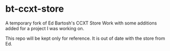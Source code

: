 # bt-ccxt-store
A temporary fork of Ed Bartosh's CCXT Store Work with some additions added
for a project I was working on.

This repo will be kept only for reference. It is out of date with the store from Ed. 
